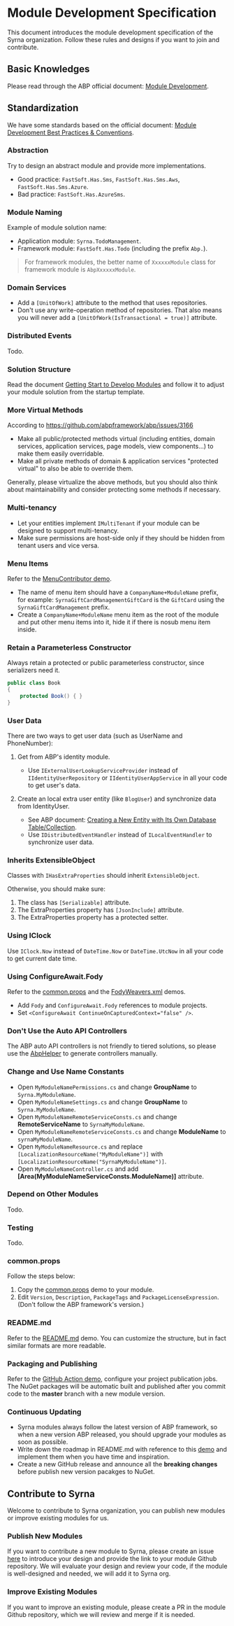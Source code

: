 # Module Development Specification

This document introduces the module development specification of the Syrna organization. Follow these rules and designs if you want to join and contribute.

## Basic Knowledges

Please read through the ABP official document: [Module Development](https://docs.abp.io/en/abp/latest/Module-Development-Basics).

## Standardization

We have some standards based on the official document: [Module Development Best Practices & Conventions](https://docs.abp.io/en/abp/latest/Best-Practices/Index).

### Abstraction

Try to design an abstract module and provide more implementations.
* Good practice: `FastSoft.Has.Sms`, `FastSoft.Has.Sms.Aws`, `FastSoft.Has.Sms.Azure`.
* Bad practice: `FastSoft.Has.AzureSms`.

### Module Naming

Example of module solution name:
* Application module: `Syrna.TodoManagement`.
* Framework module: `FastSoft.Has.Todo` (including the prefix `Abp.`).
> For framework modules, the better name of `XxxxxxModule` class for framework module is `AbpXxxxxxModule`.

### Domain Services

* Add a `[UnitOfWork]` attribute to the method that uses repositories.
* Don't use any write-operation method of repositories. That also means you will never add a `[UnitOfWork(IsTransactional = true)]` attribute.

### Distributed Events

Todo.

### Solution Structure

Read the document [Getting Start to Develop Modules](https://github.com/Syrna/SyrnaGuide/blob/master/docs/Getting-Start-to-Develop-Modules.md) and follow it to adjust your module solution from the startup template.

### More Virtual Methods

According to https://github.com/abpframework/abp/issues/3166

* Make all public/protected methods virtual (including entities, domain services, application services, page models, view components...) to make them easily overridable.
* Make all private methods of domain & application services "protected virtual" to also be able to override them.

Generally, please virtualize the above methods, but you should also think about maintainability and consider protecting some methods if necessary.

### Multi-tenancy

* Let your entities implement `IMultiTenant` if your module can be designed to support multi-tenancy.
* Make sure permissions are host-side only if they should be hidden from tenant users and vice versa.

### Menu Items

Refer to the [MenuContributor demo](https://github.com/Syrna/GiftCardManagement/blob/master/src/Syrna.GiftCardManagement.Web/GiftCardManagementMenuContributor.cs).

* The name of menu item should have a `CompanyName+ModuleName` prefix, for example: `SyrnaGiftCardManagementGiftCard` is the `GiftCard` using the `SyrnaGiftCardManagement` prefix.
* Create a `CompanyName+ModuleName` menu item as the root of the module and put other menu items into it, hide it if there is nosub menu item inside.

### Retain a Parameterless Constructor

Always retain a protected or public parameterless constructor, since serializers need it.

```c#
public class Book
{
    protected Book() { }
}
```

### User Data

There are two ways to get user data (such as UserName and PhoneNumber):

1. Get from ABP's identity module.

    * Use `IExternalUserLookupServiceProvider` instead of `IIdentityUserRepository` or `IIdentityUserAppService` in all your code to get user's data.

2. Create an local extra user entity (like `BlogUser`) and synchronize data from IdentityUser.

    * See ABP document: [Creating a New Entity with Its Own Database Table/Collection](https://docs.abp.io/en/abp/latest/Customizing-Application-Modules-Extending-Entities#creating-a-new-entity-with-its-own-database-table-collection).
    * Use `IDistributedEventHandler` instead of `ILocalEventHandler` to synchronize user data.

### Inherits ExtensibleObject

Classes with `IHasExtraProperties` should inherit `ExtensibleObject`.

Otherwise, you should make sure:
   1. The class has `[Serializable]` attribute.
   2. The ExtraProperties property has `[JsonInclude]` attribute.
   3. The ExtraProperties property has a protected setter.

### Using IClock

Use `IClock.Now` instead of `DateTime.Now` or `DateTime.UtcNow` in all your code to get current date time.

### Using ConfigureAwait.Fody

Refer to the [common.props](https://github.com/Syrna/PrivateMessaging/blob/master/common.props) and the [FodyWeavers.xml](https://github.com/Syrna/PrivateMessaging/blob/master/src/Syrna.PrivateMessaging.Domain/FodyWeavers.xml) demos.

* Add `Fody` and `ConfigureAwait.Fody` references to module projects.
* Set `<ConfigureAwait ContinueOnCapturedContext="false" />`.

### Don't Use the Auto API Controllers

The ABP auto API controllers is not friendly to tiered solutions, so please use the [AbpHelper](https://github.com/Syrna/AbpHelper.GUI/blob/master/doc/AbpHelper-CLI/Generate-Controller-Code/Usage.md) to generate controllers manually.

### Change and Use Name Constants

* Open `MyModuleNamePermissions.cs` and change **GroupName** to `Syrna.MyModuleName`.
* Open `MyModuleNameSettings.cs` and change **GroupName** to `Syrna.MyModuleName`.
* Open `MyModuleNameRemoteServiceConsts.cs` and change **RemoteServiceName** to `SyrnaMyModuleName`.
* Open `MyModuleNameRemoteServiceConsts.cs` and change **ModuleName** to `syrnaMyModuleName`.
* Open `MyModuleNameResource.cs` and replace `[LocalizationResourceName("MyModuleName")]` with `[LocalizationResourceName("SyrnaMyModuleName")]`.
* Open `MyModuleNameController.cs` and add **[Area(MyModuleNameServiceConsts.ModuleName)]** attribute.

### Depend on Other Modules

Todo.

### Testing

Todo.

### common.props

Follow the steps below:
1. Copy the [common.props](https://github.com/Syrna/FileManagement/blob/master/common.props) demo to your module.
1. Edit `Version`, `Description`, `PackageTags` and `PackageLicenseExpression`. (Don't follow the ABP framework's version.)

### README.md

Refer to the [README.md](https://github.com/Syrna/FileManagement/blob/master/README.md) demo. You can customize the structure, but in fact similar formats are more readable.

### Packaging and Publishing

Refer to the [GitHub Action demo](https://github.com/Syrna/FileManagement/tree/master/.github/workflows/publish.yml), configure your project publication jobs. The NuGet packages will be automatic built and published after you commit code to the **master** branch with a new module version.

### Continuous Updating

* Syrna modules always follow the latest version of ABP framework, so when a new version ABP released, you should upgrade your modules as soon as possible.
* Write down the roadmap in README.md with reference to this [demo](https://github.com/Syrna/FileManagement/blob/master/docs/README.md#road-map) and implement them when you have time and inspiration.
* Create a new GitHub release and announce all the **breaking changes** before publish new version pacakges to NuGet.

## Contribute to Syrna

Welcome to contribute to Syrna organization, you can publish new modules or improve existing modules for us.

### Publish New Modules

If you want to contribute a new module to Syrna, please create an issue [here](https://github.com/Syrna/SyrnaGuide/issues) to introduce your design and provide the link to your module Github repository. We will evaluate your design and review your code, if the module is well-designed and needed, we will add it to Syrna org.

### Improve Existing Modules

If you want to improve an existing module, please create a PR in the module Github repository, which we will review and merge if it is needed.
